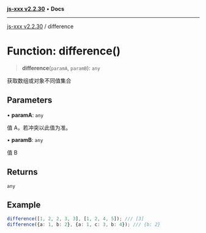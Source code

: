 [**js-xxx v2.2.30**](../README.md) • **Docs**

***

[js-xxx v2.2.30](../README.md) / difference

# Function: difference()

> **difference**(`paramA`, `paramB`): `any`

获取数组或对象不同值集合

## Parameters

• **paramA**: `any`

值 A，若冲突以此值为准。

• **paramB**: `any`

值 B

## Returns

`any`

## Example

```ts
difference([1, 2, 2, 3, 3], [1, 2, 4, 5]); /// [3]
difference({a: 1, b: 2}, {a: 1, c: 3, b: 4}); /// {b: 2}
```
